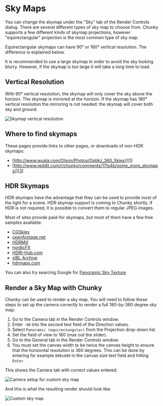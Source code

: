 Sky Maps
========

You can change the skymap under the "Sky" tab of the Render Controls dialog.
There are several different types of sky map to choose from. Chunky supports a
few different kinds of skymap projections, however "equirectangular" projection
is the most common type of sky map.

Equirectangular skymaps can have 90&deg; or 180&deg; vertical resolution. The
difference is explained below.

It is recommended to use a large skymap in order to avoid the sky looking
blurry.  However, if the skymap is too large it will take a long time to load.

Vertical Resolution
-------------------

With 90&deg; vertical resolution, the skymap will only cover the sky above
the horizon. The skymap is mirrored at the horizon. If the skymap has 180&deg;
vertical resolution the mirroring is not needed: the skymap will cover both sky
and ground.

![Skymap vertical resolution](skymap_vertical_resolution.png)

Where to find skymaps
---------------------

These pages provide links to other pages, or downloads of non-HDR skymaps:

* [http://www.wuala.com/Olson/Photos/Optikz_360_Skies/][1]
* [http://www.reddit.com/r/chunky/comments/17ts4b/some_more_skymaps/][3]

HDR Skymaps
-----------

HDR skymaps have the advantage that they can be used to provide most
of the light for a scene. HDR skymap support is coming to Chunky shortly.
If HDR is not required, it is possible to convert them to regular JPEG
images.

Most of sites provide paid-for skymaps, but most of them have a few free
samples available:

* [CGSkies][2]
* [openfootage.net][4]
* [HDRMill][5]
* [nordicFX][6]
* [HDRI-Hub.com][7]
* [sIBL Archive][8]
* [hdrmaps.com][8]

You can also try searcing Google for [Panoramic Sky Texture][0]

Render a Sky Map with Chunky
----------------------------

Chunky can be used to render a sky map. You will need to follow these steps
to set up the camera correctly to render a full 180-by-360 degree sky map:

1. Go to the Camera tab in the Render Controls window.
2. Enter `-90` into the second text field of the Direction values.
3. Select `Panoramic (equirectangular)` from the Projection drop-down list.
4. Set the field of view to 180 (max out the slider).
5. Go to the General tab in the Render Controls window.
6. You must set the canvas width to be twice the canvas height to ensure
that the horizontal resolution is 360 degrees. This can be done by entering for
example `800x400` in the canvas size text field and hitting `Enter`.

This shows the Camera tab with correct values entered:

![Camera setup for custom sky map](create_skymap.png)

And this is what the resulting render should look like:

![Custom sky map](custom_skymap.png)




[0]: https://www.google.com/search?q=panoramic+sky+texture
[1]: http://www.wuala.com/Olson/Photos/Optikz_360_Skies/
[2]: http://www.cgskies.com/skies.php
[3]: http://www.reddit.com/r/chunky/comments/17ts4b/some_more_skymaps/
[4]: http://www.openfootage.net/?cat=15
[5]: http://www.hdrmill.com/Freebies.htm
[6]: http://www.nordicfx.net/?works=hdri
[7]: http://www.hdri-hub.com/free-samples
[8]: http://www.hdrlabs.com/sibl/archive.html
[9]: http://hdrmaps.com/freebies
